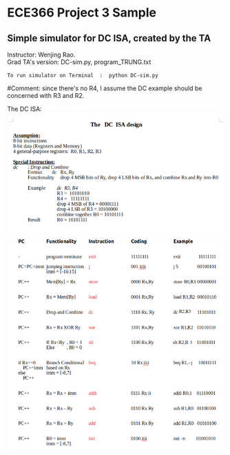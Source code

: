 # ECE366 Project 3 Sample
## Simple simulator for DC ISA, created by the TA
Instructor: Wenjing Rao.  
Grad TA's version: DC-sim.py,   program_TRUNG.txt  
````
To run simulator on Terminal  :  python DC-sim.py
````

#Comment: since there's no R4, I assume the DC example should be concerned with R3 and R2.

The DC ISA:  
![alt text](img1.png)
![alt text](img2.png)









